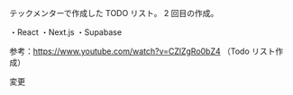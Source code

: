 テックメンターで作成した TODO リスト。
2 回目の作成。

・React
・Next.js
・Supabase

参考：https://www.youtube.com/watch?v=CZlZgRo0bZ4
（Todo リスト作成）

変更